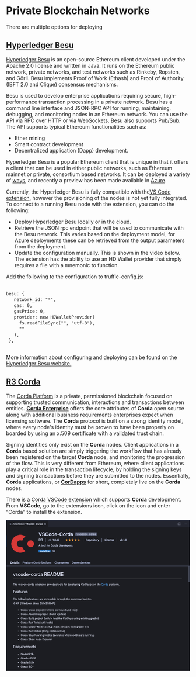 # Private Blockchain Networks

There are multiple options for deploying

## [Hyperledger Besu](https://besu.hyperledger.org/en/stable/)

[Hyperledger Besu](https://www.blockchain-council.org/blockchain/hyperledger-besu-an-exhaustive-guide/) is an open-source Ethereum client developed under the Apache 2.0 license and written in Java. It runs on the Ethereum public network, private networks, and test networks such as Rinkeby, Ropsten, and Görli. Besu implements Proof of Work (Ethash) and Proof of Authority (IBFT 2.0 and Clique) consensus mechanisms.

Besu is used to develop enterprise applications requiring secure, high-performance transaction processing in a private network. Besu has a command line interface and JSON-RPC API for running, maintaining, debugging, and monitoring nodes in an Ethereum network. You can use the API via RPC over HTTP or via WebSockets. Besu also supports Pub/Sub. The API supports typical Ethereum functionalities such as:

- Ether mining
- Smart contract development
- Decentralized application (Dapp) development.

Hyperledger Besu is a popular Ethereum client that is unique in that it offers a client that can be used in either public networks, such as Ethereum mainnet or private, consortium based networks. It can be deployed a variety of [ways](https://besu.hyperledger.org/en/stable/HowTo/Get-Started/Installation-Options/Install-Binaries/), and recently a preview has been made available in [Azure](https://azuremarketplace.microsoft.com/en-us/marketplace/apps/consensys.hyperledger-besu-quickstart?tab=Overview).

Currently, the Hyperledger Besu is fully compatible with the[VS Code extension](https://marketplace.visualstudio.com/items?itemName=AzBlockchain.azure-blockchain), however the provisioning of the nodes is not yet fully integrated. To connect to a running Besu node with the extension, you can do the following:

- Deploy Hyperledger Besu locally or in the cloud.
- Retrieve the JSON rpc endpoint that will be used to communicate with the Besu network. This varies based on the deployment model, for Azure deployments these can be retrieved from the output parameters from the deployment.
- Update the configuration manually. This is shown in the video below. The extension has the ability to use an HD Wallet provider that simply requires a file with a mnemonic to function.

Add the following to the configuration to truffle-config.js:

<pre><code>
besu: {
   network_id: "*",
   gas: 0,
   gasPrice: 0,
   provider: new HDWalletProvider(
     fs.readFileSync("<path to a file with a mnemonic>", "utf-8"),
     "<besu jsonrpc endpoint>"
   ),
 },

</code></pre>

More information about configuring and deploying can be found on the [Hyperledger Besu website.](https://besu.hyperledger.org/en/latest/Tutorials/Examples/Private-Network-Example/)

## [R3 Corda](https://www.r3.com/corda-platform/)

The [Corda Platform](https://www.r3.com/corda-platform/) is a private, permissioned blockchain focused on supporting trusted communication, interactions and transactions between entities. [**Corda Enterprise**](https://www.r3.com/corda-enterprise/) offers the core attributes of **Corda** open source along with additional business requirements enterprises expect when licensing software. The **Corda** protocol is built on a strong identity model, where every node's identity must be proven to have been properly on boarded by using an x.509 certificate with a validated trust chain.

Signing identities only exist on the **Corda** nodes. Client applications in a **Corda** based solution are simply triggering the workflow that has already been registered on the target **Corda** node, and monitoring the progression of the flow. This is very different from Ethereum, where client applications play a critical role in the transaction lifecycle, by holding the signing keys and signing transactions before they are submitted to the nodes. Essentially, **Corda** applications, or [**CorDapps**](https://docs.corda.net/docs/corda-os/4.7/cordapp-overview.html) for short, completely live on the **Corda** nodes.

There is a [Corda VSCode extension](https://github.com/corda/vscode-corda) which supports **Corda** development. From **VSCode**, go to the extensions icon, click on the icon and enter “Corda” to install the extension.

![](./Images/VSCode_Corda_Image.png)


